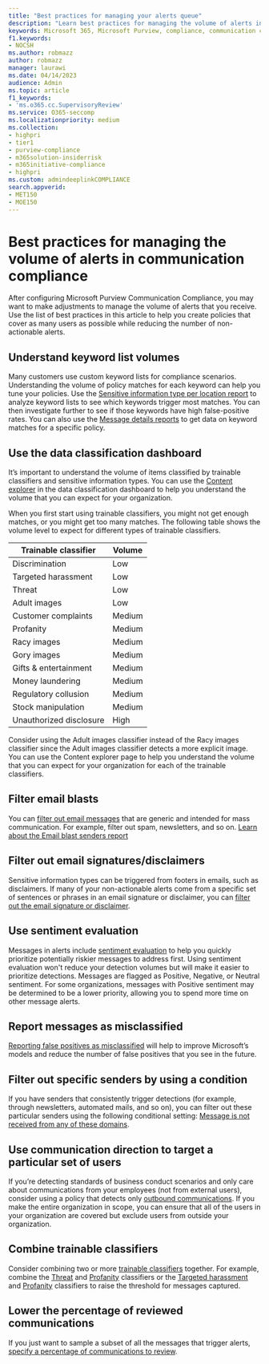 ```yaml
---
title: "Best practices for managing your alerts queue"
description: "Learn best practices for managing the volume of alerts in Microsoft Purview Communication Compliance."
keywords: Microsoft 365, Microsoft Purview, compliance, communication compliance
f1.keywords:
- NOCSH
ms.author: robmazz
author: robmazz
manager: laurawi
ms.date: 04/14/2023
audience: Admin
ms.topic: article
f1_keywords:
- 'ms.o365.cc.SupervisoryReview'
ms.service: O365-seccomp
ms.localizationpriority: medium
ms.collection:
- highpri
- tier1
- purview-compliance
- m365solution-insiderrisk
- m365initiative-compliance
- highpri
ms.custom: admindeeplinkCOMPLIANCE
search.appverid:
- MET150
- MOE150
---
```


# Best practices for managing the volume of alerts in communication compliance

After configuring Microsoft Purview Communication Compliance, you may want to make adjustments to manage the volume of alerts that you receive. Use the list of best practices in this article to help you create policies that cover as many users as possible while reducing the number of non-actionable alerts.

## Understand keyword list volumes

Many customers use custom keyword lists for compliance scenarios. Understanding the volume of policy matches for each keyword can help you tune your policies. Use the [Sensitive information type per location report](communication-compliance-reports-audits.md#detailed-reports) to analyze keyword lists to see which keywords trigger most matches. You can then investigate further to see if those keywords have high false-positive rates. You can also use the [Message details reports](communication-compliance-reports-audits.md#message-details-report) to get data on keyword matches for a specific policy.

## Use the data classification dashboard

It’s important to understand the volume of items classified by trainable classifiers and sensitive information types. You can use the [Content explorer](data-classification-content-explorer.md) in the data classification dashboard to help you understand the volume that you can expect for your organization. 

When you first start using trainable classifiers, you might not get enough matches, or you might get too many matches. The following table shows the volume level to expect for different types of trainable classifiers.

|Trainable classifier|Volume|
|----------------------------------|------------------|
|Discrimination |Low|
|Targeted harassment|Low|
|Threat|Low|
|Adult images|Low|
|Customer complaints|Medium|
|Profanity|Medium|
|Racy images|Medium|
|Gory images|Medium|
|Gifts & entertainment|Medium|
|Money laundering|Medium|
|Regulatory collusion|Medium|
|Stock manipulation|Medium|
|Unauthorized disclosure|High|

Consider using the Adult images classifier instead of the Racy images classifier since the Adult images classifier detects a more explicit image. You can use the Content explorer page to help you understand the volume that you can expect for your organization for each of the trainable classifiers.

## Filter email blasts

You can [filter out email messages](communication-compliance-policies.md#filter-email-blasts) that are generic and intended for mass communication. For example, filter out spam, newsletters, and so on. [Learn about the Email blast senders report](communication-compliance-reports-audits.md#detailed-reports)

## Filter out email signatures/disclaimers 

Sensitive information types can be triggered from footers in emails, such as disclaimers. If many of your non-actionable alerts come from a specific set of sentences or phrases in an email signature or disclaimer, you can [filter out the email signature or disclaimer](sit-common-scenarios.md#ignore-a-disclaimer-notice).

## Use sentiment evaluation

Messages in alerts include [sentiment evaluation](communication-compliance-investigate-remediate.md#step-2-examine-the-message-details) to help you quickly prioritize potentially riskier messages to address first. Using sentiment evaluation won't reduce your detection volumes but will make it easier to prioritize detections. Messages are flagged as Positive, Negative, or Neutral sentiment. For some organizations, messages with Positive sentiment may be determined to be a lower priority, allowing you to spend more time on other message alerts.  

## Report messages as misclassified

[Reporting false positives as misclassified](communication-compliance-investigate-remediate.md#remediate-alerts) will help to improve Microsoft’s models and reduce the number of false positives that you see in the future.  

## Filter out specific senders by using a condition

If you have senders that consistently trigger detections (for example, through newsletters, automated mails, and so on), you can filter out these particular senders using the following conditional setting: [Message is not received from any of these domains](communication-compliance-policies.md#conditional-settings). 

## Use communication direction to target a particular set of users

If you’re detecting standards of business conduct scenarios and only care about communications from your employees (not from external users), consider using a policy that detects only [outbound communications](communication-compliance-policies.md#direction). If you make the entire organization in scope, you can ensure that all of the users in your organization are covered but exclude users from outside your organization.

## Combine trainable classifiers

Consider combining two or more [trainable classifiers](classifier-learn-about.md#classifiers) together. For example, combine the [Threat](classifier-tc-definitions.md#threat) and [Profanity](classifier-tc-definitions.md#profanity) classifiers or the [Targeted harassment](classifier-tc-definitions.md#harassment) and [Profanity](classifier-tc-definitions.md#profanity) classifiers to raise the threshold for messages captured.

## Lower the percentage of reviewed communications

If you just want to sample a subset of all the messages that trigger alerts, [specify a percentage of communications to review](communication-compliance-policies.md#review-percentage). 